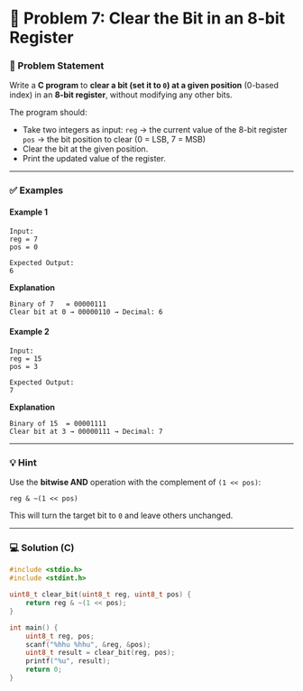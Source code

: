 # 🧩 Problem 7: Clear the Bit in an 8-bit Register

### 📝 Problem Statement

Write a **C program** to **clear a bit (set it to `0`) at a given position** (0-based index) in an **8-bit register**, without modifying any other bits.

The program should:

* Take two integers as input:
  `reg` → the current value of the 8-bit register
  `pos` → the bit position to clear (0 = LSB, 7 = MSB)
* Clear the bit at the given position.
* Print the updated value of the register.

---

### ✅ Examples

#### Example 1

```
Input:
reg = 7
pos = 0

Expected Output:
6
```

**Explanation**

```
Binary of 7   = 00000111  
Clear bit at 0 → 00000110 → Decimal: 6
```

#### Example 2

```
Input:
reg = 15
pos = 3

Expected Output:
7
```

**Explanation**

```
Binary of 15  = 00001111  
Clear bit at 3 → 00000111 → Decimal: 7
```

---

### 💡 Hint

Use the **bitwise AND** operation with the complement of `(1 << pos)`:

```
reg & ~(1 << pos)
```

This will turn the target bit to `0` and leave others unchanged.

---

### 💻 Solution (C)

```c
#include <stdio.h>
#include <stdint.h>

uint8_t clear_bit(uint8_t reg, uint8_t pos) {
    return reg & ~(1 << pos);
}

int main() {
    uint8_t reg, pos;
    scanf("%hhu %hhu", &reg, &pos);
    uint8_t result = clear_bit(reg, pos);
    printf("%u", result);
    return 0;
}
```